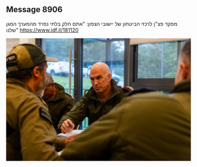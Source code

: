 ## Message 8906

מפקד פצ"ן לרכזי הביטחון של יישובי הצפון:
"אתם חלק בלתי נפרד מהמערך המגן שלנו"
https://www.idf.il/181120

![Photo](8906/8906_photo.jpg)
